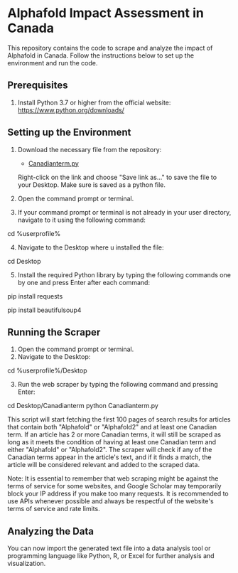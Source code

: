 # Alphafold Impact Assessment in Canada

This repository contains the code to scrape and analyze the impact of Alphafold in Canada. Follow the instructions below to set up the environment and run the code.

## Prerequisites

1. Install Python 3.7 or higher from the official website: https://www.python.org/downloads/

## Setting up the Environment

1. Download the necessary file from the repository:

   - [Canadianterm.py](https://raw.githubusercontent.com/Williamhsu1999/AlphaFold/main/Beautifulsoup/Canadianterm.py)

   Right-click on the link and choose "Save link as..." to save the file to your Desktop. Make sure is saved as a python file. 

2. Open the command prompt or terminal.

3. If your command prompt or terminal is not already in your user directory, navigate to it using the following command:

cd %userprofile%

4. Navigate to the Desktop where u installed the file:

cd Desktop

5. Install the required Python library by typing the following commands one by one and press Enter after each command:

pip install requests

pip install beautifulsoup4


## Running the Scraper

1. Open the command prompt or terminal.
2. Navigate to the Desktop:

cd %userprofile%/Desktop

3. Run the web scraper by typing the following command and pressing Enter:

cd Desktop/Canadianterm
python Canadianterm.py


This script will start fetching the first 100 pages of search results for articles that contain both "Alphafold" or "Alphafold2" and at least one Canadian term. If an article has 2 or more Canadian terms, it will still be scraped as long as it meets the condition of having at least one Canadian term and either "Alphafold" or "Alphafold2". The scraper will check if any of the Canadian terms appear in the article's text, and if it finds a match, the article will be considered relevant and added to the scraped data.

Note: It is essential to remember that web scraping might be against the terms of service for some websites, and Google Scholar may temporarily block your IP address if you make too many requests. It is recommended to use APIs whenever possible and always be respectful of the website's terms of service and rate limits.

## Analyzing the Data

You can now import the generated text file into a data analysis tool or programming language like Python, R, or Excel for further analysis and visualization.







